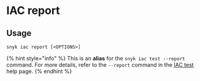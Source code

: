 # IAC report

## Usage

`snyk iac report [<OPTIONS>]`

{% hint style="info" %}
This is an **alias** for the `snyk iac test --report` command. For more details, refer to the `--report` command in the [IAC test](iac-test.md) help page.&#x20;
{% endhint %}
